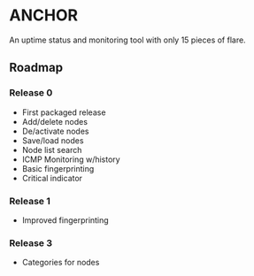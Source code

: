 # ANCHOR
An uptime status and monitoring tool with only 15 pieces of flare.

## Roadmap

### Release 0
 - First packaged release
 - Add/delete nodes
 - De/activate nodes
 - Save/load nodes
 - Node list search
 - ICMP Monitoring w/history
 - Basic fingerprinting
 - Critical indicator

### Release 1
 - Improved fingerprinting

### Release 3
 - Categories for nodes